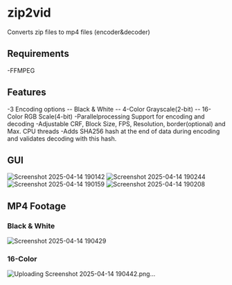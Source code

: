 # zip2vid
Converts zip files to mp4 files (encoder&amp;decoder)

## Requirements
-FFMPEG

## Features
-3 Encoding options
-- Black & White
-- 4-Color Grayscale(2-bit)
-- 16-Color RGB Scale(4-bit)
-Parallelprocessing Support for encoding and decoding
-Adjustable CRF, Block Size, FPS, Resolution, border(optional) and Max. CPU threads
-Adds SHA256 hash at the end of data during encoding and validates decoding with this hash.

## GUI
![Screenshot 2025-04-14 190142](https://github.com/user-attachments/assets/e9439ea5-a304-4a73-b448-8353be89d6cc)
![Screenshot 2025-04-14 190244](https://github.com/user-attachments/assets/6f37ce7d-c4c8-4cf3-928a-99fb5a242a32)
![Screenshot 2025-04-14 190159](https://github.com/user-attachments/assets/47ba7ef5-83e2-42bd-920c-09094471bfdb)
![Screenshot 2025-04-14 190208](https://github.com/user-attachments/assets/ac3f2295-97f9-45b4-bb1b-ada48abd0012)

## MP4 Footage
### Black & White
![Screenshot 2025-04-14 190429](https://github.com/user-attachments/assets/89fcf620-01e1-4c58-b7a4-12281a716755)
### 16-Color
![Uploading Screenshot 2025-04-14 190442.png…]()
